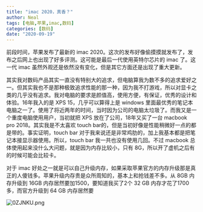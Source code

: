 ```yaml
---
title: "imac 2020，真香？"
author: Neal
tags: [电脑,苹果,imac,数码]
categories: [数码]
date: "2020-09-19" 
---
```


前段时间，苹果发布了最新的 imac 2020。这次的发布好像偷摸摸就发布了，发布之后网上也出现了好多评测。这可能是最后一代使用英特尔芯片的 imac 了。这一代 imac 虽然外观还是依然没有变化，但是其它方面还是出现了重大更新。

其实我对数码产品其实一直没有特别大的追求，但电脑算我为数不多的追求爱好之一。但其实我也不是那种极致追求性能的那一种，因为我不打游戏，所以对显卡之类的几乎没有追求。我对电脑的要求是颜值高，使用方便，有保证，优秀的设计和体验。16年我入的是 XPS 15，几乎可以算得上是 windows 里面最优秀的笔记本电脑之一了。使用了将近两年的时间，当时因为公司的电脑太垃圾了。而我又是一个重度电脑使用用户，当初就把 XPS 放在了公司，18年又买了一台 macbook pro 2018。其实我是不太喜欢 touch bar的，但是当初好像是性能稍微好一点的都是带的。事实证明，touch bar 对于我来说还是非常鸡肋的，加上我基本都是把笔记本接显示器使用。所以，touch bar 我一共也没有使用几回。不过 macbook 总体使用起来没什么大问题，就是因为内存比较小，只有 8G，所以开了虚机之后有的时候可能会比较卡。

对于 imac 好处之一就是可以自己升级内存，如果采取苹果官方的内存升级那是真正的人傻钱多。苹果升级内存贵是众所周知的，基本上和抢钱差不多。从 8GB 内存升级到 16GB 内存居然要加1500，要知道我买了2个 32 GB 内存才花了1700多，而官方升级到 64 GB 内存居然要

![0ZJNKU.png](https://s1.ax1x.com/2020/09/29/0ZJNKU.png)